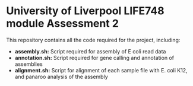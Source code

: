 # University of Liverpool LIFE748 module Assessment 2

This repository contains all the code required for the project, including:

  - **assembly.sh:** Script required for assembly of E coli read data
  - **annotation.sh:** Script required for gene calling and annotation of assemblies
  - **alignment.sh:** Script for alignment of each sample file with E. coli K12, and panaroo analysis of the assembly

